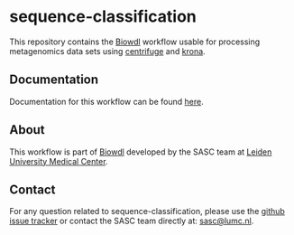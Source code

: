 # sequence-classification
This repository contains the [Biowdl](https://github.com/biowdl) workflow
usable for processing metagenomics data sets
using [centrifuge](https://github.com/infphilo/centrifuge) and
[krona](https://github.com/marbl/Krona).

## Documentation
Documentation for this workflow can be
found [here](https://biowdl.github.io/sequence-classification/).

## About
This workflow is part of [Biowdl](https://github.com/biowdl) developed by the
SASC team at [Leiden University Medical Center](https://www.lumc.nl/).

## Contact
<p>
  <!-- Obscure e-mail address for spammers -->
For any question related to sequence-classification, please use the
<a href="https://github.com/biowdl/sequence-classification/issues">github issue tracker</a>
or contact the SASC team directly at: 
<a href="&#109;&#97;&#105;&#108;&#116;&#111;&#58;&#115;&#97;&#115;&#99;&#64;&#108;&#117;&#109;&#99;&#46;&#110;&#108;">
&#115;&#97;&#115;&#99;&#64;&#108;&#117;&#109;&#99;&#46;&#110;&#108;</a>.
</p>
